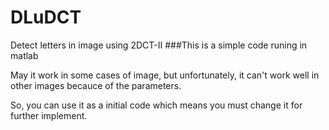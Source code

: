 # DLuDCT
Detect letters in image using 2DCT-II
###This is a simple code runing in matlab

May it work in some cases of image, but unfortunately, it can't work well in other images becauce of the parameters.

So, you can use it as a initial code which means you must change it for further implement. 
